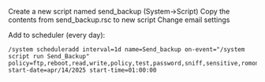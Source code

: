 Create a new script named send_backup (System->Script) 
Copy the contents from send_backup.rsc to new script 
Change email settings 

Add to scheduler (every day):

```
/system scheduleradd interval=1d name=Send_backup on-event="/system script run Send_Backup" policy=ftp,reboot,read,write,policy,test,password,sniff,sensitive,romon start-date=apr/14/2025 start-time=01:00:00
```
